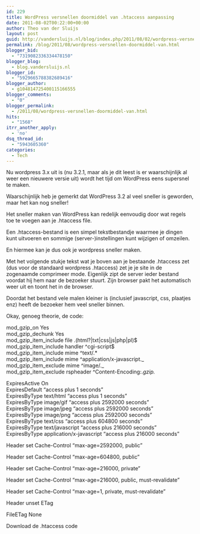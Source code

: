 ```yaml
---
id: 229
title: WordPress versnellen doormiddel van .htaccess aanpassing
date: 2011-08-02T00:22:00+00:00
author: Theo van der Sluijs
layout: post
guid: http://vandersluijs.nl/blog/index.php/2011/08/02/wordpress-versnellen-doormiddel-van/
permalink: /blog/2011/08/wordpress-versnellen-doormiddel-van.html
blogger_bid:
  - "7319082336334478150"
blogger_blog:
  - blog.vandersluijs.nl
blogger_id:
  - "5929665788382689416"
blogger_author:
  - g104814725400115166555
blogger_comments:
  - "0"
blogger_permalink:
  - /2011/08/wordpress-versnellen-doormiddel-van.html
hits:
  - "1568"
itrr_another_apply:
  - 'no'
dsq_thread_id:
  - "5943605360"
categories:
  - Tech
---
```

Nu wordpress 3.x uit is (nu 3.2.1, maar als je dit leest is er waarschijnlijk al weer een nieuwere versie uit) wordt het tijd om WordPress eens supersnel te maken.

Waarschijnlijk heb je gemerkt dat WordPress 3.2 al veel sneller is geworden, maar het kan nog sneller!

Het sneller maken van WordPress kan redelijk eenvoudig door wat regels toe te voegen aan je .htaccess file.

Een .htaccess-bestand is een simpel tekstbestandje waarmee je dingen kunt uitvoeren en sommige (server-)instellingen kunt wijzigen of omzeilen.

En hiermee kan je dus ook je wordpress sneller maken.

Met het volgende stukje tekst wat je boven aan je bestaande .htaccess zet (dus voor de standaard wordpress .htaccess) zet je je site in de zogenaamde comprimeer mode. Eigenlijk zipt de server ieder bestand voordat hij hem naar de bezoeker stuurt. Zijn browser pakt het automatisch weer uit en toont het in de browser.

Doordat het bestand vele malen kleiner is (inclusief javascript, css, plaatjes enz) heeft de bezoeker hem veel sneller binnen.

Okay, genoeg theorie, de code:

mod_gzip_on Yes    
mod_gzip_dechunk Yes    
mod_gzip_item_include file .(html?|txt|css|js|php|pl)$    
mod_gzip_item_include handler ^cgi-script$    
mod_gzip_item_include mime ^text/.*    
mod_gzip_item_include mime ^application/x-javascript._    
mod\_gzip\_item_exclude mime ^image/._    
mod_gzip_item_exclude rspheader ^Content-Encoding:._gzip._

ExpiresActive On    
ExpiresDefault &#8220;access plus 1 seconds&#8221;    
ExpiresByType text/html &#8220;access plus 1 seconds&#8221;    
ExpiresByType image/gif &#8220;access plus 2592000 seconds&#8221;    
ExpiresByType image/jpeg &#8220;access plus 2592000 seconds&#8221;    
ExpiresByType image/png &#8220;access plus 2592000 seconds&#8221;    
ExpiresByType text/css &#8220;access plus 604800 seconds&#8221;    
ExpiresByType text/javascript &#8220;access plus 216000 seconds&#8221;    
ExpiresByType application/x-javascript &#8220;access plus 216000 seconds&#8221;

Header set Cache-Control &#8220;max-age=2592000, public&#8221;

Header set Cache-Control &#8220;max-age=604800, public&#8221;

Header set Cache-Control &#8220;max-age=216000, private&#8221;

Header set Cache-Control &#8220;max-age=216000, public, must-revalidate&#8221;

Header set Cache-Control &#8220;max-age=1, private, must-revalidate&#8221;

Header unset ETag

FileETag None

Download de .htaccess code